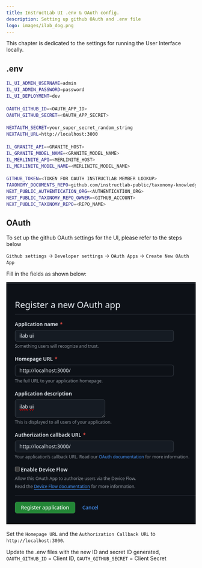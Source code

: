 ```yaml
---
title: InstructLab UI .env & OAuth config.
description: Setting up github OAuth and .env file
logo: images/ilab_dog.png
---
```


This chapter is dedicated to the settings for running the User Interface locally.

## .env

```bash
IL_UI_ADMIN_USERNAME=admin
IL_UI_ADMIN_PASSWORD=password
IL_UI_DEPLOYMENT=dev

OAUTH_GITHUB_ID=<OAUTH_APP_ID>
OAUTH_GITHUB_SECRET=<OAUTH_APP_SECRET>

NEXTAUTH_SECRET=your_super_secret_random_string
NEXTAUTH_URL=http://localhost:3000

IL_GRANITE_API=<GRANITE_HOST>
IL_GRANITE_MODEL_NAME=<GRANITE_MODEL_NAME>
IL_MERLINITE_API=<MERLINITE_HOST>
IL_MERLINITE_MODEL_NAME=<MERLINITE_MODEL_NAME>

GITHUB_TOKEN=<TOKEN FOR OAUTH INSTRUCTLAB MEMBER LOOKUP>
TAXONOMY_DOCUMENTS_REPO=github.com/instructlab-public/taxonomy-knowledge-docs
NEXT_PUBLIC_AUTHENTICATION_ORG=<AUTHENTICATION_ORG>
NEXT_PUBLIC_TAXONOMY_REPO_OWNER=<GITHUB_ACCOUNT>
NEXT_PUBLIC_TAXONOMY_REPO=<REPO_NAME>
```

## OAuth 

To set up the github OAuth settings for the UI, please refer to the steps below

`Github settings` -> `Developer settings` -> `OAuth Apps` -> `Create New OAuth App` 

Fill in the fields as shown below:

![UI OAuth Details](../images/user-interface/ui_oauth_details.png)

Set the `Homepage URL` and the `Authorization Callback URL` to `http://localhost:3000`.

Update the .env files with the new ID and secret ID generated, `OAUTH_GITHUB_ID` = Client ID, `OAUTH_GITHUB_SECRET` = Client Secret